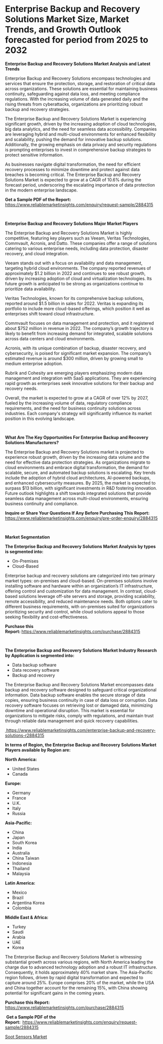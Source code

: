 <p><h1>Enterprise Backup and Recovery Solutions Market Size, Market Trends, and Growth Outlook forecasted for period from 2025 to 2032</h1></p><p><strong>Enterprise Backup and Recovery Solutions Market Analysis and Latest Trends</strong></p>
<p><p>Enterprise Backup and Recovery Solutions encompass technologies and services that ensure the protection, storage, and restoration of critical data across organizations. These solutions are essential for maintaining business continuity, safeguarding against data loss, and meeting compliance regulations. With the increasing volume of data generated daily and the rising threats from cyberattacks, organizations are prioritizing robust backup and recovery strategies.</p><p>The Enterprise Backup and Recovery Solutions Market is experiencing significant growth, driven by the increasing adoption of cloud technologies, big data analytics, and the need for seamless data accessibility. Companies are leveraging hybrid and multi-cloud environments for enhanced flexibility and scalability, pushing the demand for innovative backup solutions. Additionally, the growing emphasis on data privacy and security regulations is prompting enterprises to invest in comprehensive backup strategies to protect sensitive information.</p><p>As businesses navigate digital transformation, the need for efficient recovery processes to minimize downtime and protect against data breaches is becoming critical. The Enterprise Backup and Recovery Solutions Market is expected to grow at a CAGR of 10.6% during the forecast period, underscoring the escalating importance of data protection in the modern enterprise landscape.</p></p>
<p><strong>Get a Sample PDF of the Report:&nbsp;</strong> <a href="https://www.reliablemarketinsights.com/enquiry/request-sample/2884315?utm_campaign=3367&utm_medium=2&utm_source=Github&utm_content=ia&utm_term=13032025&utm_id=enterprise-backup-and-recovery-solutions">https://www.reliablemarketinsights.com/enquiry/request-sample/2884315</a></p>
<p>&nbsp;</p>
<p><strong>Enterprise Backup and Recovery Solutions Major Market Players</strong></p>
<p><p>The Enterprise Backup and Recovery Solutions Market is highly competitive, featuring key players such as Veeam, Veritas Technologies, Commvault, Acronis, and Datto. These companies offer a range of solutions catering to various enterprise needs, including data protection, disaster recovery, and cloud integration.</p><p>Veeam stands out with a focus on availability and data management, targeting hybrid cloud environments. The company reported revenues of approximately $1.2 billion in 2022 and continues to see robust growth, driven by increasing adoption of cloud and virtualization technologies. Its future growth is anticipated to be strong as organizations continue to prioritize data availability.</p><p>Veritas Technologies, known for its comprehensive backup solutions, reported around $1.5 billion in sales for 2022. Veritas is expanding its portfolio to include more cloud-based offerings, which position it well as enterprises shift toward cloud infrastructure.</p><p>Commvault focuses on data management and protection, and it registered about $752 million in revenue in 2022. The company’s growth trajectory is likely to benefit from increasing demand for integrated, scalable solutions across data centers and cloud environments.</p><p>Acronis, with its unique combination of backup, disaster recovery, and cybersecurity, is poised for significant market expansion. The company’s estimated revenue is around $300 million, driven by growing small to medium enterprise adoption.</p><p>Rubrik and Cohesity are emerging players emphasizing modern data management and integration with SaaS applications. They are experiencing rapid growth as enterprises seek innovative solutions for their backup and recovery needs.</p><p>Overall, the market is expected to grow at a CAGR of over 12% by 2027, fueled by the increasing volume of data, regulatory compliance requirements, and the need for business continuity solutions across industries. Each company's strategy will significantly influence its market position in this evolving landscape.</p></p>
<p>&nbsp;</p>
<p><strong>What Are The Key Opportunities For Enterprise Backup and Recovery Solutions Manufacturers?</strong></p>
<p><p>The Enterprise Backup and Recovery Solutions market is projected to experience robust growth, driven by the increasing data volume and the need for effective data protection strategies. As organizations migrate to cloud environments and embrace digital transformation, the demand for scalable, secure, and automated backup solutions is escalating. Key trends include the adoption of hybrid cloud architectures, AI-powered backups, and enhanced cybersecurity measures. By 2025, the market is expected to surpass $13 billion, with significant investments in R&D fostering innovation. Future outlook highlights a shift towards integrated solutions that provide seamless data management across multi-cloud environments, ensuring business continuity and compliance.</p></p>
<p><strong>Inquire or Share Your Questions If Any Before Purchasing This Report:</strong> <a href="https://www.reliablemarketinsights.com/enquiry/pre-order-enquiry/2884315?utm_campaign=3367&utm_medium=2&utm_source=Github&utm_content=ia&utm_term=13032025&utm_id=enterprise-backup-and-recovery-solutions">https://www.reliablemarketinsights.com/enquiry/pre-order-enquiry/2884315</a></p>
<p>&nbsp;</p>
<p><strong>Market Segmentation</strong></p>
<p><strong>The Enterprise Backup and Recovery Solutions Market Analysis by types is segmented into:</strong></p>
<p><ul><li>On-Premises</li><li>Cloud-Based</li></ul></p>
<p><p>Enterprise backup and recovery solutions are categorized into two primary market types: on-premises and cloud-based. On-premises solutions involve installing software and hardware within an organization’s IT infrastructure, offering control and customization for data management. In contrast, cloud-based solutions leverage off-site servers and storage, providing scalability, remote accessibility, and reduced maintenance needs. Both options cater to different business requirements, with on-premises suited for organizations prioritizing security and control, while cloud solutions appeal to those seeking flexibility and cost-effectiveness.</p></p>
<p><strong>Purchase this Report:&nbsp;</strong><a href="https://www.reliablemarketinsights.com/purchase/2884315?utm_campaign=3367&utm_medium=2&utm_source=Github&utm_content=ia&utm_term=13032025&utm_id=enterprise-backup-and-recovery-solutions">https://www.reliablemarketinsights.com/purchase/2884315</a></p>
<p>&nbsp;</p>
<p><strong>The Enterprise Backup and Recovery Solutions Market Industry Research by Application is segmented into:</strong></p>
<p><ul><li>Data backup software</li><li>Data recovery software</li><li>Backup and recovery</li></ul></p>
<p><p>The Enterprise Backup and Recovery Solutions Market encompasses data backup and recovery software designed to safeguard critical organizational information. Data backup software enables the secure storage of data copies, ensuring business continuity in case of data loss or corruption. Data recovery software focuses on retrieving lost or damaged data, minimizing downtime and operational disruption. This market is essential for organizations to mitigate risks, comply with regulations, and maintain trust through reliable data management and quick recovery capabilities.</p></p>
<p><a href="https://www.reliablemarketinsights.com/enterprise-backup-and-recovery-solutions-r2884315?utm_campaign=3367&utm_medium=2&utm_source=Github&utm_content=ia&utm_term=13032025&utm_id=enterprise-backup-and-recovery-solutions">&nbsp;https://www.reliablemarketinsights.com/enterprise-backup-and-recovery-solutions-r2884315</a></p>
<p><strong>In terms of Region, the Enterprise Backup and Recovery Solutions Market Players available by Region are:</strong></p>
<p>
    <p> <strong> North America: </strong>
        <ul>
            <li>United States</li>
            <li>Canada</li>
        </ul>
        </p> 
    <p> <strong> Europe: </strong>
        <ul>
            <li>Germany</li>
            <li>France</li>
            <li>U.K.</li>
            <li>Italy</li>
            <li>Russia</li>
        </ul>
        </p> 
    <p> <strong> Asia-Pacific: </strong>
        <ul>
            <li>China</li>
            <li>Japan</li>
            <li>South Korea</li>
            <li>India</li>
            <li>Australia</li>
            <li>China Taiwan</li>
            <li>Indonesia</li>
            <li>Thailand</li>
            <li>Malaysia</li>
        </ul>
        </p> 
    <p> <strong> Latin America: </strong>
        <ul>
            <li>Mexico</li>
            <li>Brazil</li>
            <li>Argentina Korea</li>
            <li>Colombia</li>
        </ul>
        </p> 
    <p> <strong> Middle East & Africa: </strong>
        <ul>
            <li>Turkey</li>
            <li>Saudi</li>
            <li>Arabia</li>
            <li>UAE</li>
            <li>Korea</li>
        </ul>
    </p>
    </p>
<p><p>The Enterprise Backup and Recovery Solutions Market is witnessing substantial growth across various regions, with North America leading the charge due to advanced technology adoption and a robust IT infrastructure. Consequently, it holds approximately 40% market share. The Asia-Pacific region follows, driven by rapid digital transformation and expected to capture around 25%. Europe comprises 20% of the market, while the USA and China together account for the remaining 15%, with China showing potential for significant gains in the coming years.</p></p>
<p><strong>Purchase this Report: </strong><a href="https://www.reliablemarketinsights.com/purchase/2884315?utm_campaign=3367&utm_medium=2&utm_source=Github&utm_content=ia&utm_term=13032025&utm_id=enterprise-backup-and-recovery-solutions">https://www.reliablemarketinsights.com/purchase/2884315</a></p>
<p>&nbsp;<strong>Get a Sample PDF of the Report:&nbsp;&nbsp;</strong><a href="https://www.reliablemarketinsights.com/enquiry/request-sample/2884315?utm_campaign=3367&utm_medium=2&utm_source=Github&utm_content=ia&utm_term=13032025&utm_id=enterprise-backup-and-recovery-solutions">https://www.reliablemarketinsights.com/enquiry/request-sample/2884315</a></p>
<p><strong></strong></p>
<p><p><a href="https://github.com/nacrehuipie/Market-Research-Report-List-1/blob/main/soot-sensors-market.md?utm_campaign=3367&utm_medium=2&utm_source=Github&utm_content=ia&utm_term=13032025&utm_id=enterprise-backup-and-recovery-solutions">Soot Sensors Market</a></p></p>